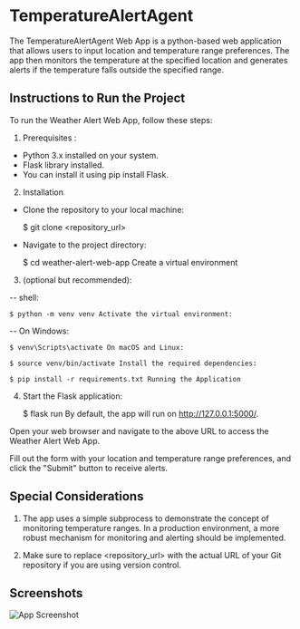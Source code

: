 
# TemperatureAlertAgent

The TemperatureAlertAgent Web App is a python-based web application that allows users to input location and temperature range preferences. The app then monitors the temperature at the specified location and generates alerts if the temperature falls outside the specified range.


## Instructions to Run the Project
To run the Weather Alert Web App, follow these steps:

1. Prerequisites : 
- Python 3.x installed on your system.
- Flask library installed. 
- You can install it using pip install Flask. 

2. Installation 
- Clone the repository to your local machine:
    
    $ git clone <repository_url> 
 
 - Navigate to the project directory:

    $ cd weather-alert-web-app Create a virtual environment 
    
3. (optional but recommended):

 -- shell:
 
    $ python -m venv venv Activate the virtual environment:

 -- On Windows:

    $ venv\Scripts\activate On macOS and Linux:

    $ source venv/bin/activate Install the required dependencies:

    $ pip install -r requirements.txt Running the Application 
    
4. Start the Flask application:

    $ flask run By default, the app will run on http://127.0.0.1:5000/.

Open your web browser and navigate to the above URL to access the Weather Alert Web App.

Fill out the form with your location and temperature range preferences, and click the "Submit" button to receive alerts.
## Special Considerations
1. The app uses a simple subprocess to demonstrate the concept of monitoring temperature ranges. In a production environment, a more robust mechanism for monitoring and alerting should be implemented. 

2. Make sure to replace <repository_url> with the actual URL of your Git repository if you are using version control.
## Screenshots

![App Screenshot](https://i.ibb.co/CmXLWGL/temp.png)

